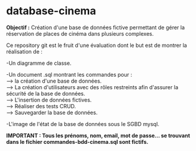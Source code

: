 # database-cinema
<b>Objectif :</b> Création d'une base de données fictive permettant de gérer la réservation de places de cinéma dans plusieurs complexes.

Ce repository git est le fruit d'une évaluation dont le but est de montrer la réalisation de :

-Un diagramme de classe.

-Un document .sql montrant les commandes pour :
<br>--> la création d'une base de données.
<br>--> La création d'utilisateurs avec des rôles restreints afin d'assurer la sécurité de la base de données.
<br>--> L'insertion de données fictives.
<br>--> Réaliser des tests CRUD.
<br>--> Sauvegarder la base de données.

-L'image de l'état de la base de données sous le SGBD mysql.

<b>IMPORTANT : Tous les prénoms, nom, email, mot de passe... se trouvant dans le fichier commandes-bdd-cinema.sql sont fictifs.</b>

